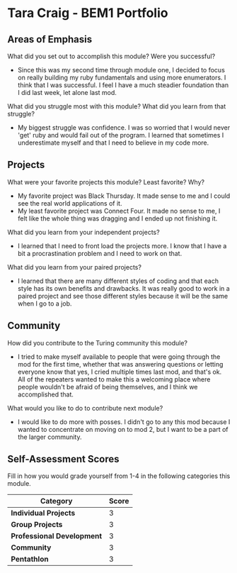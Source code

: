 # Tara Craig - BEM1 Portfolio

## Areas of Emphasis

What did you set out to accomplish this module? Were you successful?
  * Since this was my second time through module one, I decided to focus on really building my ruby fundamentals and using more enumerators. I think that I was successful. I feel I have a much steadier foundation than I did last week, let alone last mod.

What did you struggle most with this module? What did you learn from that struggle?
  * My biggest struggle was confidence. I was so worried that I would never 'get' ruby and would fail out of the program. I learned that sometimes I underestimate myself and that I need to believe in my code more.

## Projects

What were your favorite projects this module? Least favorite? Why?
  * My favorite project was Black Thursday. It made sense to me and I could see the real world applications of it.
  * My least favorite project was Connect Four. It made no sense to me, I felt like the whole thing was dragging and I ended up not finishing it.

What did you learn from your independent projects?
  * I learned that I need to front load the projects more. I know that I have a bit a procrastination problem and I need to work on that.

What did you learn from your paired projects?
  * I learned that there are many different styles of coding and that each style has its own benefits and drawbacks. It was really good to work in a paired project and see those different styles because it will be the same when I go to a job.

## Community

How did you contribute to the Turing community this module?
* I tried to make myself available to people that were going through the mod for the first time, whether that was answering questions or letting everyone know that yes, I cried multiple times last mod, and that's ok. All of the repeaters wanted to make this a welcoming place where people wouldn't be afraid of being themselves, and I think we accomplished that.

What would you like to do to contribute next module?
* I would like to do more with posses. I didn't go to any this mod because I wanted to concentrate on moving on to mod 2, but I want to be a part of the larger community.

## Self-Assessment Scores

Fill in how you would grade yourself from 1-4 in the following categories this module.

| Category                     | Score |
| -----------------------------| ----- |
| **Individual Projects**      |   3   |
| **Group Projects**           |   3   |
| **Professional Development** |   3   |
| **Community**                |   3   |
| **Pentathlon**               |   3   |
